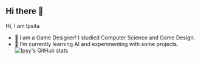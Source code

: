## Hi there 👋

Hi, I am Ipsita
- 🔭 I am a Game Designer! I studied Computer Science and Game Design.
- 🌱 I’m currently learning AI and experimenting with some projects.
![Ipsy's GitHub stats](https://github-readme-stats.vercel.app/api?username=Ipsy&theme=cobalt_icons=true)
